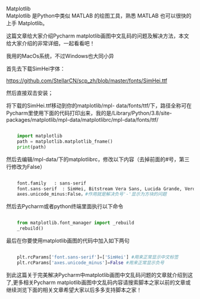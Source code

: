 Matplotlib  
Matplotlib 是Python中类似 MATLAB 的绘图工具，熟悉 MATLAB 也可以很快的上手 Matplotlib。

这篇文章给大家介绍Pycharm matplotlib画图中文乱码的问题及解决方法，本文给大家介绍的非常详细，一起看看吧！

我用的MacOs系统，不过Windows也大同小异

首先去下载SimHei字体：

[ https://github.com/StellarCN/scp_zh/blob/master/fonts/SimHei.ttf
](https://github.com/StellarCN/scp_zh/blob/master/fonts/SimHei.ttf)

然后直接双击安装；

将下载的SimHei.ttf移动到你的matplotlib/mpl-
data/fonts/ttf/下，路径全称可在Pycharm里使用下面的代码打印出来，我的是/Library/Python/3.8/site-
packages/matplotlib/mpl-data/matplotlibrc/mpl-data/fonts/ttf/

```python

    import matplotlib
    path = matplotlib.matplotlib_fname()
    print(path)
```

然后去编辑/mpl-data/下的matplotlibrc，修改以下内容（去掉前面的#号，第三行修改为False）

```python

    font.family   : sans-serif  
    font.sans-serif  : SimHei, Bitstream Vera Sans, Lucida Grande, Verdana, Geneva, Lucid, Arial, Helvetica, Avant Garde, sans-serif 
    axes.unicode_minus:False，#作用就是解决负号'-'显示为方块的问题
```

然后去Pycharm或者python终端里面执行以下命令

```python

    from matplotlib.font_manager import _rebuild
    _rebuild()
```

最后在你要使用matplotlib画图的代码中加入如下两句

```python

    plt.rcParams['font.sans-serif']=['SimHei'] #用来正常显示中文标签
    plt.rcParams['axes.unicode_minus']=False #用来正常显示负号
```

到此这篇关于完美解决Pycharm中matplotlib画图中文乱码问题的文章就介绍到这了,更多相关Pycharm
matplotlib画图中文乱码内容请搜索脚本之家以前的文章或继续浏览下面的相关文章希望大家以后多多支持脚本之家！

